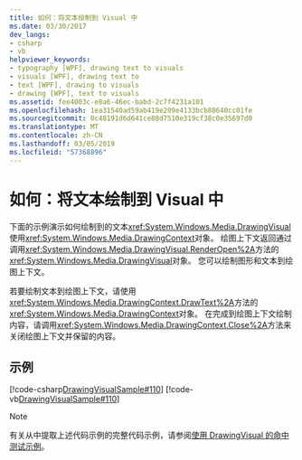 ```yaml
---
title: 如何：将文本绘制到 Visual 中
ms.date: 03/30/2017
dev_langs:
- csharp
- vb
helpviewer_keywords:
- typography [WPF], drawing text to visuals
- visuals [WPF], drawing text to
- text [WPF], drawing to visuals
- drawing [WPF], text to visuals
ms.assetid: fee4003c-e8a6-46ec-babd-2c7f4231a101
ms.openlocfilehash: 1ea31540ad59ab419e209e4133bcb88640cc01fe
ms.sourcegitcommit: 0c48191d6d641ce88d7510e319cf38c0e35697d0
ms.translationtype: MT
ms.contentlocale: zh-CN
ms.lasthandoff: 03/05/2019
ms.locfileid: "57368896"
---
```

# <a name="how-to-draw-text-to-a-visual"></a>如何：将文本绘制到 Visual 中
下面的示例演示如何绘制到的文本<xref:System.Windows.Media.DrawingVisual>使用<xref:System.Windows.Media.DrawingContext>对象。 绘图上下文返回通过调用<xref:System.Windows.Media.DrawingVisual.RenderOpen%2A>方法的<xref:System.Windows.Media.DrawingVisual>对象。 您可以绘制图形和文本到绘图上下文。  
  
 若要绘制文本到绘图上下文，请使用<xref:System.Windows.Media.DrawingContext.DrawText%2A>方法的<xref:System.Windows.Media.DrawingContext>对象。 在完成到绘图上下文绘制内容，请调用<xref:System.Windows.Media.DrawingContext.Close%2A>方法来关闭绘图上下文并保留的内容。  
  
## <a name="example"></a>示例  
 [!code-csharp[DrawingVisualSample#110](~/samples/snippets/csharp/VS_Snippets_Wpf/DrawingVisualSample/CSharp/Window1.xaml.cs#110)]
 [!code-vb[DrawingVisualSample#110](~/samples/snippets/visualbasic/VS_Snippets_Wpf/DrawingVisualSample/visualbasic/window1.xaml.vb#110)]  
  
> [!NOTE]
>  有关从中提取上述代码示例的完整代码示例，请参阅[使用 DrawingVisual 的命中测试示例](https://go.microsoft.com/fwlink/?LinkID=159994)。

